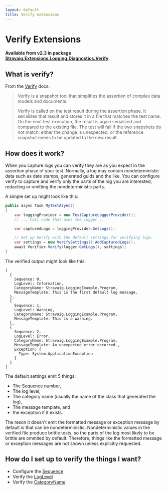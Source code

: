 ```yaml
---
layout: default
title: Verify extensions
---
```


# Verify Extensions

**Available from v2.3 in package [Stravaig.Extensions.Logging.Diagnostics.Verify](https://www.nuget.org/packages/Stravaig.Extensions.Logging.Diagnostics.Verify)**

## What is verify?

From the [Verify](https://github.com/VerifyTests/Verify) docs:
> Verify is a snapshot tool that simplifies the assertion of complex data models and documents.
>
> Verify is called on the test result during the assertion phase. It serializes that result and stores it in a file that matches the test name. On the next test execution, the result is again serialized and compared to the existing file. The test will fail if the two snapshots do not match: either the change is unexpected, or the reference snapshot needs to be updated to the new result.

## How does it work?

When you capture logs you can verify they are as you expect in the assertion phase of your test. Normally, a log may contain nondeterministic data such as date stamps, generated guids and the like. You can configure verify to capture and verify only the parts of the log you are interested, redacting or omitting the nondeterministic parts.

A simple set up might look like this:
```csharp
public async Task MyTestAsync()
{
    var loggingProvider = new TestCaptureLoggerProvider();
    // ... Call code that uses the logger ...

    var capturedLogs = loggingProvider.GetLogs();

    // Set up Verify with the default settings for verifying logs.
    var settings = new VerifySettings().AddCapturedLogs();
    await Verifier.Verify(logger.GetLogs(), settings);
}
```

The verified output might look like this:
```
[
  {
    Sequence: 0,
    LogLevel: Information,
    CategoryName: Stravaig.LoggingExample.Program,
    MessageTemplate: This is the first default log message.
  },
  {
    Sequence: 1,
    LogLevel: Warning,
    CategoryName: Stravaig.LoggingExample.Program,
    MessageTemplate: This is a warning.
  },
  {
    Sequence: 2,
    LogLevel: Error,
    CategoryName: Stravaig.LoggingExample.Program,
    MessageTemplate: An unexpected error occurred.,
    Exception: {
      Type: System.ApplicationException
    }
  }
]
```

The default settings emit 5 things: 
* The Sequence number,
* The log level,
* The category name (usually the name of the class that generated the log),
* The message template, and
* the exception if it exists.

The reson it doesn't emit the formatted message or exception message by default is that can be nondeterministic. Nondeterministic values in the verified file produce brittle tests, so the parts of the log most likely to be brittle are ommited by default. Therefore, things like the formatted message or exception messages are not shown unless explicitly requested.

## How do I set up to verify the things I want?

* Configure the [Sequence](verify/sequence.md)
* Verify the [LogLevel](verify/log-level.md)
* Verify the [CategoryName](verify/category-name.md)
